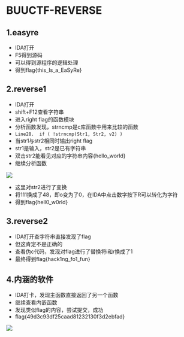 # BUUCTF-REVERSE


## 1.easyre

* IDA打开
* F5得到源码
* 可以得到源程序的逻辑处理
* 得到flag{this_Is_a_EaSyRe}

## 2.reverse1

* IDA打开
* shift+F12查看字符串
* 进入right flag的函数模块
* 分析函数发现，strncmp是c库函数中用来比较的函数
* `Line28.  if ( !strncmp(Str1, Str2, v2) )`
* 当str1与str2相同时输出right flag
* str1是输入，str2是已有字符串
* 双击str2能看见对应的字符串内容{hello_world}
* 继续分析函数

![](https://seandictionary.top/wp-content/uploads/2024/10/image-1.png)

* 这里对str2进行了变换
* 将111换成了48，即o变为了0，在IDA中点击数字按下R可以转化为字符
* 得到flag{hell0_w0rld}

## 3.reverse2

* IDA打开查字符串直接发现了flag
* 但这肯定不是正确的
* 查看伪c代码，发现对flag进行了替换将i和r换成了1
* 最终得到flag{hack1ng_fo1_fun}

## 4.内涵的软件

* IDA打卡，发现主函数直接返回了另一个函数
* 继续查看内嵌函数
* 发现类似flag的内容，尝试提交，成功
* flag{49d3c93df25caad81232130f3d2ebfad}

![](https://seandictionary.top/wp-content/uploads/2024/10/image-17.png)
